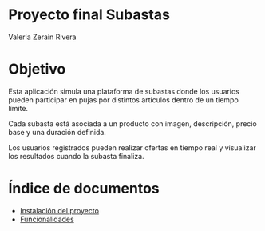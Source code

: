 # Proyecto final Subastas
Valeria Zerain Rivera

# Objetivo
Esta aplicación simula una plataforma de subastas donde los usuarios pueden participar en pujas por distintos artículos dentro de un tiempo límite.

Cada subasta está asociada a un producto con imagen, descripción, precio base y una duración definida.

Los usuarios registrados pueden realizar ofertas en tiempo real y visualizar los resultados cuando la subasta finaliza.

# Índice de documentos
- [Instalación del proyecto](https://github.com/valeriaZerain/subastas-proyecto-final/blob/main/docs/Instalacion.md)
- [Funcionalidades](https://github.com/valeriaZerain/subastas-proyecto-final/blob/main/docs/Funcionalidades.md)